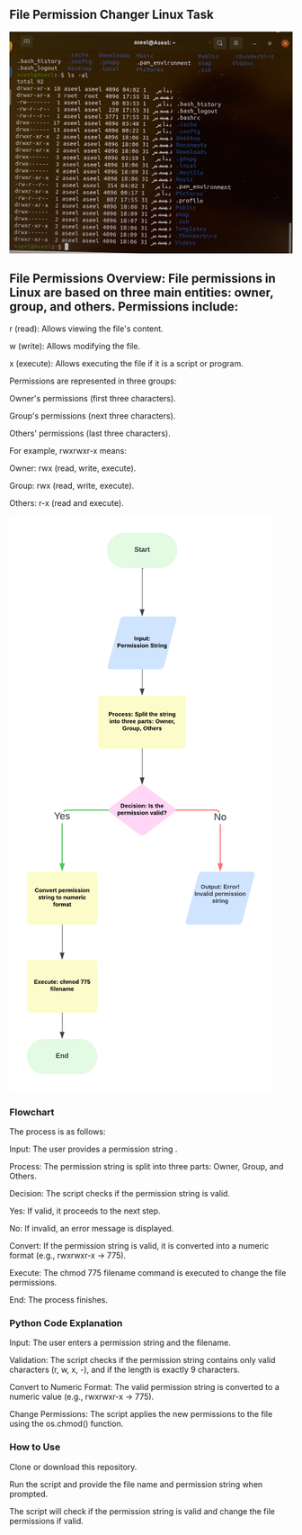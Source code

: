 ## File Permission Changer Linux Task


![image alt](https://github.com/AseelJamaan/Linux-Task/blob/81c53236ba2d5cbe4efc87e2b057ca0de4ef3660/WhatsApp%20Image%202025-01-02%20at%2001.55.15_85fc8af5.jpg)


## File Permissions Overview: File permissions in Linux are based on three main entities: owner, group, and others. Permissions include:

r (read): Allows viewing the file's content.

w (write): Allows modifying the file.

x (execute): Allows executing the file if it is a script or program.

Permissions are represented in three groups:

Owner's permissions (first three characters).

Group's permissions (next three characters).

Others' permissions (last three characters).

For example, rwxrwxr-x means:

Owner: rwx (read, write, execute).

Group: rwx (read, write, execute).

Others: r-x (read and execute).

![image alt](https://github.com/AseelJamaan/Linux-Task/blob/b439c03880ad7ca1b85f50b2af5bb562316166d7/File%20Permission%20Flowchart.png)

### Flowchart
The process is as follows:

Input: The user provides a permission string .

Process: The permission string is split into three parts: Owner, Group, and Others.

Decision: The script checks if the permission string is valid.

Yes: If valid, it proceeds to the next step.

No: If invalid, an error message is displayed.

Convert: If the permission string is valid, it is converted into a numeric format (e.g., rwxrwxr-x → 775).

Execute: The chmod 775 filename command is executed to change the file permissions.

End: The process finishes.


### Python Code Explanation
Input: The user enters a permission string and the filename.

Validation: The script checks if the permission string contains only valid characters (r, w, x, -), and if the length is exactly 9 characters.

Convert to Numeric Format: The valid permission string is converted to a numeric value (e.g., rwxrwxr-x → 775).

Change Permissions: The script applies the new permissions to the file using the os.chmod() function.


### How to Use
Clone or download this repository.

Run the script and provide the file name and permission string when prompted.

The script will check if the permission string is valid and change the file permissions if valid.
